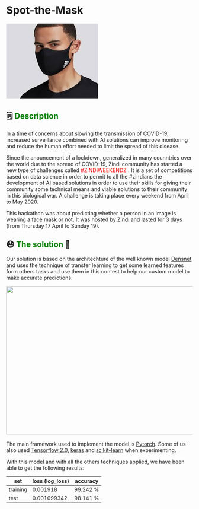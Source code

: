 # Spot-the-Mask

![](https://github.com/Berry-of-Tech/Spot-the-Mask/blob/main/Spot%20the%20mask.jpg)

## 🗒<span style='color:green'> Description </span>


In a time of concerns about slowing the transmission of COVID-19, increased surveillance combined with AI solutions can improve monitoring and reduce the human effort needed to limit the spread of this disease.

Since the anouncement of a lockdown, generalized in many counntries over the world due to the spread of COVID-19, Zindi community has started a new type of challenges called <span style='color:red'>#ZINDIWEEKENDZ </span>. It is a set of competitions based on data science in order to permit to all the #zindians the development of AI based solutions in order to use their skills for giving their community some technical means and  viable solutions to their community in this biological war.
A challenge is taking place every weekend from April to May 2020.

This hackathon was about predicting whether a person in an image is wearing a face mask or not. It was hosted by [Zindi](https://zindi.africa/hackathons/spot-the-mask-challenge/) and lasted for 3 days (from Thursday 17 April to Sunday 19).  

##  😷<span style='color:green'> The solution </span> 🧠
Our solution is based on the architechture of the well known model <a href="https://pytorch.org/hub/pytorch_vision_densenet/">Densnet</a> and uses the technique of transfer learning to get some learned features form others tasks and use them in this contest to help our custom model to make accurate predictions.

<div align="center">
    <img src = "https://pytorch.org/assets/images/densenet1.png" 
        height = "400"
        width = "800">
</div>

The main framework used to implement the model is <a href="https://pytorch.org/get-started/locally/">Pytorch</a>. Some of us also used [Tensorflow 2.0](https://www.tensorflow.org/), [keras](https://keras.io/) and [scikit-learn](https://scikit-learn.org/stable/) when experimenting.

With this model and with all the others techniques applied, we have been able to get the following results:

<div align='center'>

|set        | loss (log_loss)      | accuracy  |
|-----------|----------------------|-----------|
|training   |0.001918              | 99.242  % |
|test       |0.001099342           | 98.141 %  |

</div>
